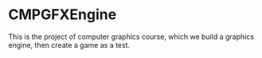 # CMPGFXEngine
This is the project of computer graphics course, which we build a graphics engine, then create a game as a test.
